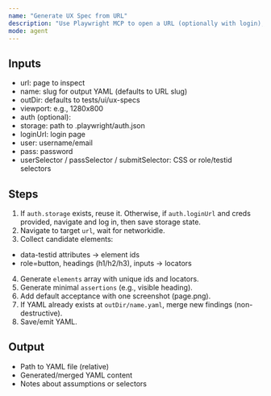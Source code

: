 ```yaml
---
name: "Generate UX Spec from URL"
description: "Use Playwright MCP to open a URL (optionally with login), inspect DOM, and scaffold/update a UX Spec YAML."
mode: agent
---
```



## Inputs
- url: page to inspect
- name: slug for output YAML (defaults to URL slug)
- outDir: defaults to tests/ui/ux-specs
- viewport: e.g., 1280x800
- auth (optional):
- storage: path to .playwright/auth.json
- loginUrl: login page
- user: username/email
- pass: password
- userSelector / passSelector / submitSelector: CSS or role/testid selectors


## Steps
1) If `auth.storage` exists, reuse it. Otherwise, if `auth.loginUrl` and creds provided, navigate and log in, then save storage state.
2) Navigate to target `url`, wait for networkidle.
3) Collect candidate elements:
- data-testid attributes → element ids
- role=button, headings (h1/h2/h3), inputs → locators
4) Generate `elements` array with unique ids and locators.
5) Generate minimal `assertions` (e.g., visible heading).
6) Add default acceptance with one screenshot (page.png).
7) If YAML already exists at `outDir/name.yaml`, merge new findings (non-destructive).
8) Save/emit YAML.


## Output
- Path to YAML file (relative)
- Generated/merged YAML content
- Notes about assumptions or selectors